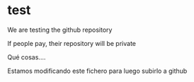 test
====

We are testing the github repository

If people pay, their repository will be private

Qué cosas....

Estamos modificando este fichero para luego subirlo a github
